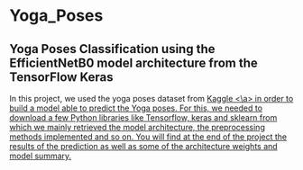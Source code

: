 # Yoga_Poses
## Yoga Poses Classification using the EfficientNetB0 model architecture from the TensorFlow Keras
In this project, we used the yoga poses dataset from <a href = "https://www.kaggle.com/datasets/niharika41298/yoga-poses-dataset">Kaggle <\a> in order to build a model able to predict the Yoga poses.
For this, we needed to download a few Python libraries like Tensorflow, keras and sklearn from which we mainly retrieved the model architecture, the preprocessing methods implemented and so on.
You will find at the end of the project the results of the prediction as well as some of the architecture weights and model summary.
